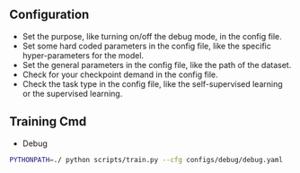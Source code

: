 ## Configuration
- Set the purpose, like turning on/off the debug mode, in the config file.
- Set some hard coded parameters in the config file, like the specific hyper-parameters for the model.
- Set the general parameters in the config file, like the path of the dataset.
- Check for your checkpoint demand in the config file. 
- Check the task type in the config file, like the self-supervised learning or the supervised learning.

## Training Cmd

- Debug
```bash
PYTHONPATH=./ python scripts/train.py --cfg configs/debug/debug.yaml
```
